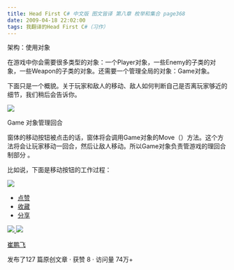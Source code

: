 ```yaml
---
title: Head First C# 中文版 图文皆译 第八章 枚举和集合 page368
date: 2009-04-18 22:02:00
tags: 我翻译的Head First C#（习作）
---
```

架构：使用对象

  

在游戏中你会需要很多类型的对象：一个Player对象，一些Enemy的子类的对象，一些Weapon的子类的对象。还需要一个管理全局的对象：Game对象。

  

下面只是一个概貌。关于玩家和敌人的移动、敌人如何判断自己是否离玩家够近的细节，我们稍后会告诉你。

  

![](https://p-blog.csdn.net/images/p_blog_csdn_net/cuipengfei1/EntryImages/20090418/2009-04-18_21-40-33.jpg)

Game  对象管理回合

  

窗体的移动按钮被点击的话，窗体将会调用Game对象的Move（）方法。这个方法将会让玩家移动一回合，然后让敌人移动。所以Game对象负责管游戏的理回合制部分
。

  

比如说，下面是移动按钮的工作过程：

  

![](https://p-blog.csdn.net/images/p_blog_csdn_net/cuipengfei1/EntryImages/20090418/2009-04-18_21-52-36.jpg)

  * [ 点赞  ](javascript:;)
  * [ 收藏  ](javascript:;)
  * [ 分享 ](javascript:;)

[ ![](https://profile.csdnimg.cn/5/2/5/3_cuipengfei1)
![](https://g.csdnimg.cn/static/user-reg-year/1x/11.png)
](https://blog.csdn.net/cuipengfei1)

[ 崔鹏飞 ](https://blog.csdn.net/cuipengfei1)

发布了127 篇原创文章  ·  获赞 8  ·  访问量 74万+

